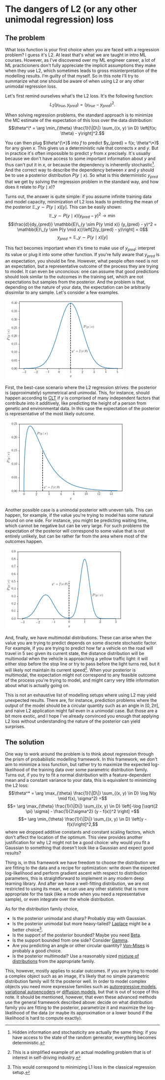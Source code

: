 # The dangers of L2 (or any other unimodal regression) loss

## The problem
What loss function is your first choice when you are faced with a regression problem? I guess it's L2. At least that's what we are taught in intro ML courses.
However, as I've discovered over my ML engineer career, a lot of ML practicioners don't fully appreciate the implicit assumptions they make
when they use L2,
which sometimes leads to gross misinterpretation of the modelling results. I'm guilty of that myself. So in this note I'll try to summarize what one should be aware of when using L2 or any other unimodal regression loss.

Let's first remind ourselves what's the L2 loss. It's the following function:
$$L_2(y_{true}, y_{pred}) = (y_{true} - y_{pred})^2.$$

When solving regression problems, the standard approach is to minimize the MC estimate of the expectation of this loss over the data distribution:
$$\theta^\* = \arg \min_{\theta} \frac{1}{\|D\|} \sum_{(x, y) \in D} \left[f(x; \theta) - y\right]^2.$$

You can then plug $\theta^{\*}$ into $f$ to predict $y_{pred} = f(x; \theta^\*)$ for any given $x$.
This gives us a deterministic rule that connects $x$ and $y.$ But in practice it's often impossible to predict $y$ from $x$ precisely.
It's usually because we don't have access to some important information about $y$ and thus can't put it in $x$, or because the dependency is inherently stochastic[^1].
And the correct way to describe the dependency between $x$ and $y$ should be to use a posterior distribution $P(y \mid x)$.
So what is this deterministic $y_{pred}$ that we get by solving the regression problem in the standard way, and how does it relate to $P(y \mid x)$?

Turns out, the answer is quite simple: if you assume infinite training data and model capacity,
minimization of L2 loss leads to predicting the mean of the posterior $\mathbb{E}\_{y \sim P(y \mid x)}[y]$.
This can be easily shown:
$$\mathbb{E}\_{y \sim P(y \mid x)} (y_{pred} - y)^2 \to \min$$
$$\frac{d}{dy_{pred}} \mathbb{E}\_{y \sim P(y \mid x)} (y_{pred} - y)^2 = \mathbb{E}\_{y \sim P(y \mid x)}\left[2(y_{pred} - y)\right] = 0$$
$$y_{pred} = \mathbb{E}\_{y \sim P(y \mid x)}[y]$$

This fact becomes important when it's time to make use of $y_{pred}$: interpret its value or plug it into some other function.
If you're fully aware that $y_{pred}$ is an expectation, you should be fine.
However, what people often need is not an expectation, but a representative outcome of the process they are trying to model.
It can even be unconcious: one can assume that good predictions should look similar to the outcomes in the training set,
which are not expectations but samples from the posterior.
And the problem is that, depending on the nature of your data, the expectation can be arbitrarily dissimilar to any sample. Let's consider a few examples.

![A symmetrical unimodal posterior](/images/dangers-of-l2-loss/posterior_unimodal_symmetric.png)

First, the best-case scenario where the L2 regression strives: the posterior is (approximately) symmetrical and unimodal. This, for instance, should happen according to [CLT](https://en.wikipedia.org/wiki/Central_limit_theorem) if $y$ is comprised of many independent factors that contribute into it additively, like predicting the height of a person from genetic and environmental data.
In this case the expectation of the posterior is representative of the most likely outcome.

![A skewed unimodal posterior](/images/dangers-of-l2-loss/posterior_unimodal_skewed.png)

Another possible case is a unimodal posterior with uneven tails. This can happen, for example, if the value you're trying to model has some natural bound on one side.
For instance, you might be predicting waiting time, which cannot be negative but can be very large.
For such problems the expectation of the posterior will correspond to some value that is not entirely unlikely, but can be rather far from the area where most of the outcomes happen.

![A multimodal posterior](/images/dangers-of-l2-loss/posterior_multimodal.png)

And, finally, we have multimodal distributions. These can arise when the value you are trying to predict depends on some discrete stochastic factor.
For example, if you are trying to predict how far a vehicle on the road will travel in 5 sec given its current state, the distance distribution will be multimodal when the vehicle is approaching a yellow traffic light:
it will either stop before the stop line or try to pass before the light turns red, but it will likely not maintain its current speed[^2].
When your posterior is multimodal, the expectation might not correspond to any feasible outcome of the process you're trying to model,
and might carry very little information about what is actually going on.

This is not an exhaustive list of modelling setups where using L2 may yield unexpected results.
There are, for instance, prediction problems where the output of the model should be a circular quantity such as an angle in $[0, 2\pi]$, and naive L2 application might fail even in a unimodal case.
But those are a bit more exotic, and I hope I've already convinced you enough that applying L2 loss without understanding the nature of the posterior can yield surprises.

## The solution

One way to work around the problem is to think about regression through the prism of probabilistic modelling framework. In this framework, we don't aim to minimize a loss function, but rather try to maximize the expected log-likelihood of the training data over some parametric distribution family. Turns out, if you try to fit a normal distribution with a feature-dependent mean and a constant variance to your data, this is equivalent to minimizing the L2 loss:
$$\theta^* = \arg \max_{\theta} \frac{1}{\|D\|} \sum_{(x, y) \in D} \log N(y \mid f(x), \sigma^2) =$$
$$= \arg \max_{\theta} \frac{1}{\|D\|} \sum_{(x, y) \in D} \left[-\log [\sqrt{2 \pi} \sigma] - \frac{1}{2\sigma^2} (y - f(x))^2 \right] =$$
$$= \arg \min_{\theta} \frac{1}{\|D\|} \sum_{(x, y) \in D} \left[y - f(x)\right]^2,$$
where we dropped additive constants and constant scaling factors, which don't affect the location of the optimum. This view provides another justification for why L2 might not be a good choice:
why would you fit a Gaussian to something that doesn't look like a Gaussian and expect good results?

Thing is, in this framework we have freedom to choose the distribution we are fitting to the data and a recipe for optimization: write down the expected log-likelihood and perform gradient ascent with respect to distribution parameters, this is straightforward to implement in any modern deep learning library.
And after we have a well-fitting distribution, we are not restricted to using its mean, we can use any other statistic that is more appropriate for the task (like a mode when you need a representative sample), or even integrate over the whole distribution.

As for the distribution family choice,
* Is the posterior unimodal and sharp? Probably stay with Gaussian.
* Is the posterior unimodal but more heavy-tailed? [Laplace](https://en.wikipedia.org/wiki/Laplace_distribution) might be a better choice[^3].
* Is the support of the posterior bounded? Maybe you need [Beta](https://en.wikipedia.org/wiki/Beta_distribution).
* Is the support bounded from one side? Consider [Gamma](https://en.wikipedia.org/wiki/Gamma_distribution).
* Are you predicting an angle or other circular quantity? [Von-Mises](https://en.wikipedia.org/wiki/Von_Mises_distribution) is probably a good choice.
* Is the posterior multimodal? Use a reasonably sized [mixture of distributions](https://en.wikipedia.org/wiki/Mixture_distribution) from the appropriate family.

This, however, mostly applies to scalar outcomes. If you are trying to model a complex object such as an image, it's likely that no simple parametric distribution family will fit the posterior well. In order to model complex objects you need more expressive families such as [autoregressive models](https://deepgenerativemodels.github.io/notes/autoregressive/), [variational autoencoders](https://deepgenerativemodels.github.io/notes/vae/) or [diffusion models](https://lilianweng.github.io/posts/2021-07-11-diffusion-models/), but that is out of scope of this note. It should be mentioned, however, that even these advanced methods use the general framework described above: decide on what distribution family you are fitting to the posterior, parametrize it and maximize the log-likelihood of the data (or maybe its approximation or a lower bound if the likelihood is hard to compute exactly).

[^1]: Hidden information and stochasticity are actually the same thing: if you have access to the state of the random generator, everything becomes deterministic.
[^2]: This is a simplified example of an actual modelling problem that is of interest in self-driving industry.
[^3]: This would correspond to minimizing L1 loss in the classical regression setup.
